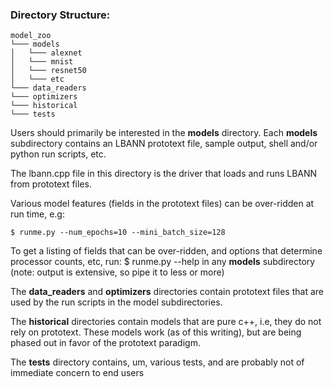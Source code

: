 ### Directory Structure:

```
model_zoo   
└─── models
│   └─── alexnet
│   └─── mnist
│   └─── resnet50
│   └─── etc
└─── data_readers      
└─── optimizers      
└─── historical      
└─── tests  
```

Users should primarily be interested in the __models__ directory.
Each __models__ subdirectory contains an LBANN prototext file,
sample output, shell and/or python run scripts, etc.

The lbann.cpp file in this directory is the driver that loads and
runs LBANN from prototext files. 

Various model features (fields in the prototext files) can be over-ridden 
at run time, e.g:

    $ runme.py --num_epochs=10 --mini_batch_size=128

To get a listing of fields that can be over-ridden,
and options that determine processor counts, etc, run:
  $ runme.py --help
in any __models__ subdirectory (note: output is extensive,
so pipe it to less or more)
  
The __data_readers__ and __optimizers__ directories contain prototext
files that are used by the run scripts in the model subdirectories.

The __historical__ directories contain models that are pure c++,
i.e, they do not rely on prototext. These models work (as of this
writing), but are being phased out in favor of the prototext paradigm.

The __tests__ directory contains, um, various tests, and are probably
not of immediate concern to end users
